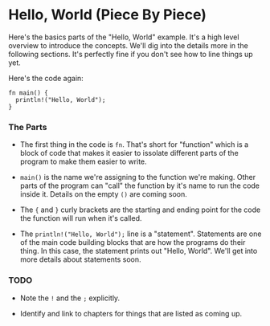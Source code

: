 # Hello, World (Piece By Piece)

Here's the basics parts of the "Hello, World" example.
It's a high level overview to introduce
the concepts. We'll dig into the details more in
the following sections. It's perfectly fine if
you don't see how to line things up yet.

Here's the code again:

```rust,noplayground
fn main() {
  println!("Hello, World");
}
```

### The Parts

- The first thing in the code is `fn`. That's
  short for "function" which is a
  block of code that makes it easier
  to issolate different parts of the
  program to make them easier to write.

- `main()` is the name we're assigning to the
  function we're making. Other parts of the
  program can "call" the function by
  it's name to run the code inside it. Details
  on the empty `()` are coming soon.

- The `{` and `}` curly brackets are the starting
  and ending point for the code the function will
  run when it's called.

- The `println!("Hello, World");` line
  is a "statement". Statements are one of
  the main code building blocks that
  are how the programs do their thing.
  In this case, the statement prints
  out "Hello, World". We'll get into
  more details about statements soon.


### TODO

- Note the `!` and the `;` explicitly.

- Identify and link to chapters for things
  that are listed as coming up.
